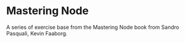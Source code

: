 # Mastering Node

A series of exercise base from the Mastering Node book from Sandro Pasquali, Kevin Faaborg.
